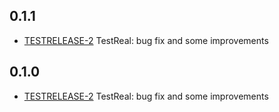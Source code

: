 ## 0.1.1
* [TESTRELEASE-2](https://tracker.yandex.ru/TESTRELEASE-2) TestReal: bug fix and some improvements

## 0.1.0
* [TESTRELEASE-2](https://tracker.yandex.ru/TESTRELEASE-2) TestReal: bug fix and some improvements